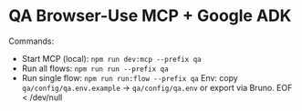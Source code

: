# QA Browser-Use MCP + Google ADK
Commands:
- Start MCP (local): `npm run dev:mcp --prefix qa`
- Run all flows: `npm run run --prefix qa`
- Run single flow: `npm run run:flow --prefix qa`
Env: copy `qa/config/qa.env.example` → `qa/config/qa.env` or export via Bruno.
EOF < /dev/null